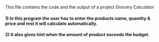 This file contains the code and the output of a project Grocery Calculator
#### 1) In this program the user has to enter the products name, quantity & price and rest it will calculate automatically.<br>
#### 2) It also gives hint when the amount of product exceeds the budget.<br>
